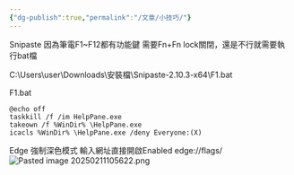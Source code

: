 ```yaml
---
{"dg-publish":true,"permalink":"/文章/小技巧/"}
---
```



Snipaste
因為筆電F1~F12都有功能鍵
需要Fn+Fn lock關閉，還是不行就需要執行bat檔

C:\Users\user\Downloads\安裝檔\Snipaste-2.10.3-x64\F1.bat

F1.bat
```
@echo off
taskkill /f /im HelpPane.exe
takeown /f %WinDir% \HelpPane.exe
icacls %WinDir% \HelpPane.exe /deny Everyone:(X)
```

Edge
強制深色模式
輸入網址直接開啟Enabled
edge://flags/
![Pasted image 20250211105622.png](/img/user/img/Pasted%20image%2020250211105622.png)